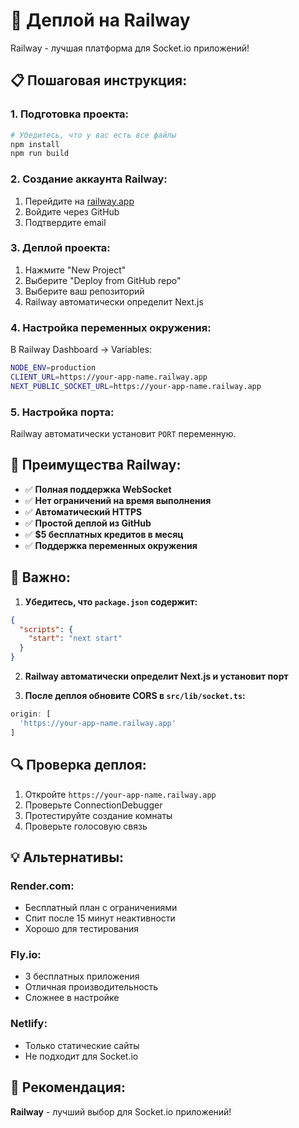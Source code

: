 # 🚀 Деплой на Railway

Railway - лучшая платформа для Socket.io приложений!

## 📋 Пошаговая инструкция:

### 1. **Подготовка проекта:**
```bash
# Убедитесь, что у вас есть все файлы
npm install
npm run build
```

### 2. **Создание аккаунта Railway:**
1. Перейдите на [railway.app](https://railway.app)
2. Войдите через GitHub
3. Подтвердите email

### 3. **Деплой проекта:**
1. Нажмите "New Project"
2. Выберите "Deploy from GitHub repo"
3. Выберите ваш репозиторий
4. Railway автоматически определит Next.js

### 4. **Настройка переменных окружения:**
В Railway Dashboard → Variables:
```bash
NODE_ENV=production
CLIENT_URL=https://your-app-name.railway.app
NEXT_PUBLIC_SOCKET_URL=https://your-app-name.railway.app
```

### 5. **Настройка порта:**
Railway автоматически установит `PORT` переменную.

## 🔧 **Преимущества Railway:**

- ✅ **Полная поддержка WebSocket**
- ✅ **Нет ограничений на время выполнения**
- ✅ **Автоматический HTTPS**
- ✅ **Простой деплой из GitHub**
- ✅ **$5 бесплатных кредитов в месяц**
- ✅ **Поддержка переменных окружения**

## 🚨 **Важно:**

1. **Убедитесь, что `package.json` содержит:**
```json
{
  "scripts": {
    "start": "next start"
  }
}
```

2. **Railway автоматически определит Next.js и установит порт**

3. **После деплоя обновите CORS в `src/lib/socket.ts`:**
```javascript
origin: [
  'https://your-app-name.railway.app'
]
```

## 🔍 **Проверка деплоя:**

1. Откройте `https://your-app-name.railway.app`
2. Проверьте ConnectionDebugger
3. Протестируйте создание комнаты
4. Проверьте голосовую связь

## 💡 **Альтернативы:**

### **Render.com:**
- Бесплатный план с ограничениями
- Спит после 15 минут неактивности
- Хорошо для тестирования

### **Fly.io:**
- 3 бесплатных приложения
- Отличная производительность
- Сложнее в настройке

### **Netlify:**
- Только статические сайты
- Не подходит для Socket.io

## 🎯 **Рекомендация:**

**Railway** - лучший выбор для Socket.io приложений!
